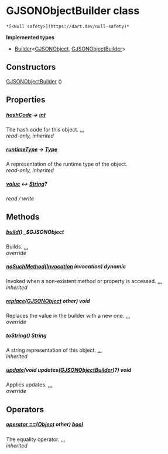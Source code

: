 


# GJSONObjectBuilder class






    *[<Null safety>](https://dart.dev/null-safety)*






**Implemented types**

- [Builder](https://pub.dev/documentation/built_value/8.1.3/built_value/Builder-class.html)&lt;[GJSONObject](../third_party_yonomi_graphql_schema_schema.docs.schema.gql/GJSONObject-class.md), [GJSONObjectBuilder](../third_party_yonomi_graphql_schema_schema.docs.schema.gql/GJSONObjectBuilder-class.md)>





## Constructors

[GJSONObjectBuilder](../third_party_yonomi_graphql_schema_schema.docs.schema.gql/GJSONObjectBuilder/GJSONObjectBuilder.md) ()

    


## Properties

##### [hashCode](https://api.flutter.dev/flutter/dart-core/Object/hashCode.html) &#8594; [int](https://api.flutter.dev/flutter/dart-core/int-class.html)



The hash code for this object. [...](https://api.flutter.dev/flutter/dart-core/Object/hashCode.html)  
_read-only, inherited_



##### [runtimeType](https://api.flutter.dev/flutter/dart-core/Object/runtimeType.html) &#8594; [Type](https://api.flutter.dev/flutter/dart-core/Type-class.html)



A representation of the runtime type of the object.   
_read-only, inherited_



##### [value](../third_party_yonomi_graphql_schema_schema.docs.schema.gql/GJSONObjectBuilder/value.md) &#8596; [String](https://api.flutter.dev/flutter/dart-core/String-class.html)?



   
_read / write_




## Methods

##### [build](../third_party_yonomi_graphql_schema_schema.docs.schema.gql/GJSONObjectBuilder/build.md)() _$GJSONObject



Builds. [...](../third_party_yonomi_graphql_schema_schema.docs.schema.gql/GJSONObjectBuilder/build.md)  
_override_



##### [noSuchMethod](https://api.flutter.dev/flutter/dart-core/Object/noSuchMethod.html)([Invocation](https://api.flutter.dev/flutter/dart-core/Invocation-class.html) invocation) dynamic



Invoked when a non-existent method or property is accessed. [...](https://api.flutter.dev/flutter/dart-core/Object/noSuchMethod.html)  
_inherited_



##### [replace](../third_party_yonomi_graphql_schema_schema.docs.schema.gql/GJSONObjectBuilder/replace.md)([GJSONObject](../third_party_yonomi_graphql_schema_schema.docs.schema.gql/GJSONObject-class.md) other) void



Replaces the value in the builder with a new one. [...](../third_party_yonomi_graphql_schema_schema.docs.schema.gql/GJSONObjectBuilder/replace.md)  
_override_



##### [toString](https://api.flutter.dev/flutter/dart-core/Object/toString.html)() [String](https://api.flutter.dev/flutter/dart-core/String-class.html)



A string representation of this object. [...](https://api.flutter.dev/flutter/dart-core/Object/toString.html)  
_inherited_



##### [update](../third_party_yonomi_graphql_schema_schema.docs.schema.gql/GJSONObjectBuilder/update.md)(void updates([GJSONObjectBuilder](../third_party_yonomi_graphql_schema_schema.docs.schema.gql/GJSONObjectBuilder-class.md))?) void



Applies updates. [...](../third_party_yonomi_graphql_schema_schema.docs.schema.gql/GJSONObjectBuilder/update.md)  
_override_




## Operators

##### [operator ==](https://api.flutter.dev/flutter/dart-core/Object/operator_equals.html)([Object](https://api.flutter.dev/flutter/dart-core/Object-class.html) other) [bool](https://api.flutter.dev/flutter/dart-core/bool-class.html)



The equality operator. [...](https://api.flutter.dev/flutter/dart-core/Object/operator_equals.html)  
_inherited_











